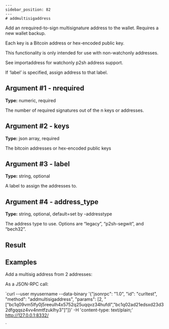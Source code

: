 
    ---
    sidebar_position: 82
    ---
    # addmultisigaddress

Add an nrequired-to-sign multisignature address to the wallet. Requires a new wallet backup.

Each key is a Bitcoin address or hex-encoded public key.

This functionality is only intended for use with non-watchonly addresses.

See importaddress for watchonly p2sh address support.

If ‘label’ is specified, assign address to that label.

## Argument #1 - nrequired

**Type:** numeric, required

The number of required signatures out of the n keys or addresses.

## Argument #2 - keys

**Type:** json array, required

The bitcoin addresses or hex-encoded public keys

## Argument #3 - label

**Type:** string, optional

A label to assign the addresses to.

## Argument #4 - address\_type

**Type:** string, optional, default=set by -addresstype

The address type to use. Options are “legacy”, “p2sh-segwit”, and “bech32”.

## Result

## Examples

Add a multisig address from 2 addresses:

As a JSON-RPC call:

`curl --user myusername --data-binary '{"jsonrpc": "1.0", "id": "curltest", "method": "addmultisigaddress", "params": [2, "[\"bc1q09vm5lfy0j5reeulh4x5752q25uqqvz34hufdl\",\"bc1q02ad21edsxd23d32dfgqqsz4vv4nmtfzuklhy3\"]"]}' -H 'content-type: text/plain;' http://127.0.0.1:8332/

`